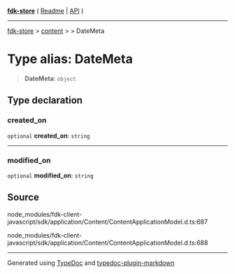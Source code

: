 [**fdk-store**](../../../README.md) ( [Readme](../../../README.md) \| [API](../../../API.md) )

---

[fdk-store](../../../API.md) > [content](../../README.md) > [<internal>](../README.md) > DateMeta

# Type alias: DateMeta

> **DateMeta**: `object`

## Type declaration

### created_on

`optional` **created_on**: `string`

---

### modified_on

`optional` **modified_on**: `string`

## Source

node_modules/fdk-client-javascript/sdk/application/Content/ContentApplicationModel.d.ts:687

node_modules/fdk-client-javascript/sdk/application/Content/ContentApplicationModel.d.ts:688

---

Generated using [TypeDoc](https://typedoc.org/) and [typedoc-plugin-markdown](https://www.npmjs.com/package/typedoc-plugin-markdown)
